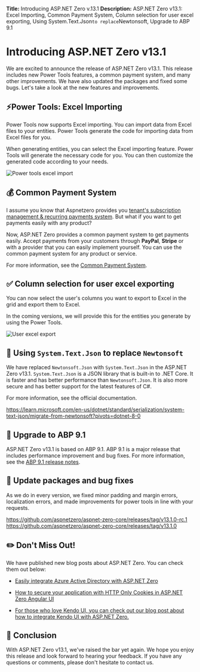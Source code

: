 **Title:** Introducing ASP.NET Zero v.13.1
**Description:** ASP.NET Zero v13.1: Excel Importing, Common Payment System, Column selection for user excel exporting, Using System.Text.Json` to replace `Newtonsoft, Upgrade to ABP 9.1

# Introducing ASP.NET Zero v13.1

We are excited to announce the release of ASP.NET Zero v13.1. This release includes new Power Tools features, a common payment system, and many other improvements. We have also updated the packages and fixed some bugs. Let's take a look at the new features and improvements.

## ⚡Power Tools: Excel Importing

Power Tools now supports Excel importing. You can import data from Excel files to your entities. Power Tools generate the code for importing data from Excel files for you.

When generating entities, you can select the Excel importing feature. Power Tools will generate the necessary code for you. You can then customize the generated code according to your needs.

![Power tools excel import](/Images/Blog/power-tools-excel-import.png)

## 💰 Common Payment System

I assume you know that Aspnetzero provides you [tenant's subscription management & recurring payments system](https://docs.aspnetzero.com/en/aspnet-core-mvc/latest/Features-Mvc-Core-Subscription). But what if you want to get payments easily with any product?

Now, ASP.NET Zero provides a common payment system to get payments easily. Accept payments from your customers through **PayPal**, **Stripe** or with a provider that you can easily implement yourself. You can use the common payment system for any product or service.

For more information, see the [Common Payment System](https://docs.aspnetzero.com/en/aspnet-core-mvc/latest/Features-Mvc-Core-Common-Payment-System).

## ✅ Column selection for user excel exporting

You can now select the user's columns you want to export to Excel in the grid and export them to Excel. 

In the coming versions, we will provide this for the entities you generate by using the Power Tools.

![User excel export](/Images/Blog/users-select-columns-to-excel-export.gif)

## 📝 Using `System.Text.Json` to replace `Newtonsoft`

We have replaced `Newtonsoft.Json` with `System.Text.Json` in the ASP.NET Zero v13.1. `System.Text.Json` is a JSON library that is built-in to .NET Core. It is faster and has better performance than `Newtonsoft.Json`. It is also more secure and has better support for the latest features of C#.

For more information, see the official documentation. 

https://learn.microsoft.com/en-us/dotnet/standard/serialization/system-text-json/migrate-from-newtonsoft?pivots=dotnet-8-0

## 🌅 Upgrade to ABP 9.1

ASP.NET Zero v13.1 is based on ABP 9.1. ABP 9.1 is a major release that includes performance improvement and bug fixes. For more information, see the [ABP 9.1 release notes](https://github.com/aspnetboilerplate/aspnetboilerplate/releases/tag/v9.1).

## 🐛 Update packages and bug fixes

As we do in every version, we fixed minor padding and margin errors, localization errors, and made improvements for power tools in line with your requests.

https://github.com/aspnetzero/aspnet-zero-core/releases/tag/v13.1.0-rc.1
https://github.com/aspnetzero/aspnet-zero-core/releases/tag/v13.1.0

## ✏️ Don't Miss Out! 

We have published new blog posts about ASP.NET Zero. You can check them out below:

* [Easily integrate Azure Active Directory with ASP.NET Zero](https://aspnetzero.com/blog/integrating-azure-active-directory-with-asp.net-zero)


* [How to secure your application with HTTP Only Cookies in ASP.NET Zero Angular UI](https://aspnetzero.com/blog/http-only-cookies-in-asp.net-zero-angular-ui)

* [For those who love Kendo UI, you can check out our blog post about how to integrate Kendo UI with ASP.NET Zero.](https://aspnetzero.com/blog/how-to-integrate-kendoui-angular-with-asp.net-zero)

## 🙏 Conclusion

With ASP.NET Zero v13.1, we've raised the bar yet again. We hope you enjoy this release and look forward to hearing your feedback. If you have any questions or comments, please don't hesitate to contact us.

